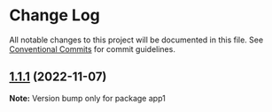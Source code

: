 # Change Log

All notable changes to this project will be documented in this file.
See [Conventional Commits](https://conventionalcommits.org) for commit guidelines.

## [1.1.1](https://github.com/mojojoji/mono-repo/compare/repo2-v1.1.0...repo2-1.1.1) (2022-11-07)

**Note:** Version bump only for package app1
